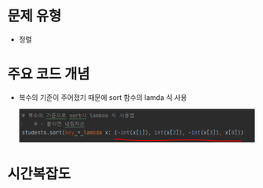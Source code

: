 # 문제 유형
- 정렬 

# 주요 코드 개념
- 복수의 기준이 주어졌기 때문에 sort 함수의 lamda 식 사용
    
    ![img.png](캡처이미지/img.png)
    

# 시간복잡도